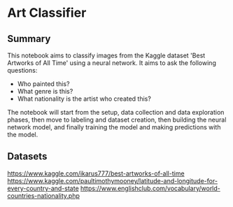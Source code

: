 # Art Classifier

## Summary

This notebook aims to classify images from the Kaggle dataset 'Best Artworks of All Time' using a neural network.  It aims to ask the following questions:

* Who painted this?
* What genre is this?
* What nationality is the artist who created this?

The notebook will start from the setup, data collection and data exploration phases, then move to labeling and dataset creation, then building the neural network model, and finally training the model and making predictions with the model.

## Datasets
https://www.kaggle.com/ikarus777/best-artworks-of-all-time
https://www.kaggle.com/paultimothymooney/latitude-and-longitude-for-every-country-and-state
https://www.englishclub.com/vocabulary/world-countries-nationality.php

